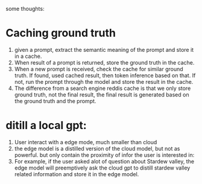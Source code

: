 some thoughts:
# Caching ground truth
1. given a prompt, extract the semantic meaning of the prompt and store it in a cache.
2. When result of a prompt is returned, store the ground truth in the cache.
3. When a new prompt is received, check the cache for similar ground truth. If found, used cached result, then token inference based on that. If not, run the prompt through the model and store the result in the cache.
4. The difference from a search engine reddis cache is that we only store ground truth, not the final result, the final result is generated based on the ground truth and the prompt.

# ditill a local gpt:
1. User interact with a edge mode, much smaller than cloud 
2. the edge model is a distilled version of the cloud model, but not as powerful. but only contain the proximity of infor the user is interested in:
3. For example, if the user asked alot of question about Stardew valley, the edge model will preemptively ask the cloud gpt to distill stardew valley related information and store it in the edge model.

